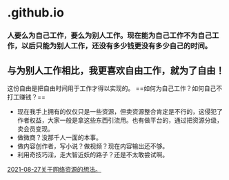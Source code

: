 # .github.io
###  人要么为自己工作，要么为别人工作。现在能为自己工作不为自己工作，以后只能为别人工作，还没有多少钱更没有多少自己的时间。
##   与为别人工作相比，我更喜欢自由工作，就为了自由！
这份自由是把自由时间用于工作才得以实现的。
==如何为自己工作？如何自己不打工赚钱？==
- 现在我手上拥有的仅仅只是一些资源，但卖资源整合肯定是不行的，这侵犯了作者权益，大家一般是拿这些东西引流用。也有做平台的，通过把资源分级，卖会员变现。
- 做微商？没那千人一面的本事。
- 做内容创作者，写小说？做视频？现在内容输出还不够。
- 利用奇技巧淫，走大智近妖的路子？还是不太敢尝试啊。



[2021-08-27关于网络资源的想法。](2021-08-27关于网络资源的想法。.md)
